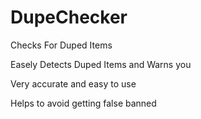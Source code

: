 # DupeChecker
Checks For Duped Items

Easely Detects Duped Items and Warns you

Very accurate and easy to use

Helps to avoid getting false banned
